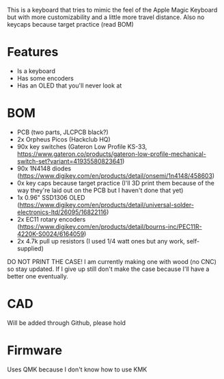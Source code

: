 This is a keyboard that tries to mimic the feel of the Apple Magic Keyboard but with more customizability and a little more travel distance. Also no keycaps because target practice (read BOM)

# Features
- Is a keyboard
- Has some encoders
- Has an OLED that you'll never look at

# BOM
- PCB (two parts, JLCPCB black?)
- 2x Orpheus Picos (Hackclub HQ)
- 90x key switches (Gateron Low Profile KS-33, https://www.gateron.co/products/gateron-low-profile-mechanical-switch-set?variant=41935580823641)
- 90x 1N4148 diodes (https://www.digikey.com/en/products/detail/onsemi/1n4148/458603)
- 0x key caps because target practice (I'll 3D print them because of the way they're laid out on the PCB but I haven't done that yet)
- 1x 0.96" SSD1306 OLED (https://www.digikey.com/en/products/detail/universal-solder-electronics-ltd/26095/16822116)
- 2x EC11 rotary encoders (https://www.digikey.com/en/products/detail/bourns-inc/PEC11R-4220K-S0024/6164059)
- 2x 4.7k pull up resistors (I used 1/4 watt ones but any work, self-supplied)

DO NOT PRINT THE CASE! I am currently making one with wood (no CNC) so stay updated. If I give up still don't make the case because I'll have a better one eventually. 

# CAD
Will be added through Github, please hold

# Firmware
Uses QMK because I don't know how to use KMK
